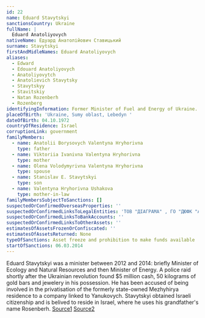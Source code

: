 ```yaml
---
id: 22
name: Eduard Stavytskyi
sanctionsCountry: Ukraine
fullName: |
  Eduard Anatoliyovych 
nativeName: Едуард Анатолійович Ставицький
surname: Stavytskyi
firstAndMidleNames: Eduard Anatoliyovych
aliases:
  - Edward
  - Edouard Anatoliyovych
  - Anatoliyovytch
  - Anatolievich Stavytsky
  - Stavytskyy
  - Stavitskiy
  - Natan Rozenberh
  - Rozenberg
identifyingInformation: Former Minister of Fuel and Energy of Ukraine.
placeOfBirth: 'Ukraine, Sumy oblast, Lebedyn '
dateOfBirth: 04.10.1972
countryOfResidence: Israel
corruptionLink: government
familyMembers:
  - name: Anatolii Borysovych Valentyna Hryhorivna
    type: father
  - name: Viktoriia Ivanivna Valentyna Hryhorivna
    type: mother
  - name: Olena Volodymyrivna Valentyna Hryhorivna
    type: spouse
  - name: Stanislav E. Stavytskyi
    type: son
  - name: Valentyna Hryhorivna Ushakova
    type: mother-in-law
familyMembersSubjectToSanctions: []
suspectedOrConfirmedOverseasProperties: ''
suspectedOrConfirmedLinksToLegalEntities: 'ТОВ "ДІАГРАМА" , ГО "ДЮФК "АМЕТИСТ-2001" '
suspectedOrConfirmedLinksToBankAccounts: ''
suspectedOrConfirmedLinksToOtherAssets: ''
estimatesOfAssetsFrozenOrConfiscated: ''
estimatesOfAssetsReturned: None
typeOfSanctions: Asset freeze and prohibition to make funds available
startOfSanctions: 06.03.2014
---
```

Eduard Stavytskyi was a minister between 2012 and 2014: briefly Minister of 
Ecology and Natural Resources and then Minister of Energy. A police raid shortly 
after the Ukrainian revolution found $5 million cash, 50 kilograms of gold bars 
and jewelery in his possession. He has been accused of being involved in the 
privatisation of the formerly state-owned Mezhyhirya residence to a company 
linked to Yanukovych. Stavytskyi obtained Israeli citizenship and is belived to 
reside in Israel, where he uses his grandfather's name Rosenberh. 
[Source1](https://www.kyivpost.com/article/content/ukraine-politics/investigators-find-fortunes-in-homes-of-ex-ministers-341153.html) 
[Source2](https://www.opendemocracy.net/od-russia/sergii-leshchenko/ukraine-yanukovychs-family-spreads-its-tentacles)
